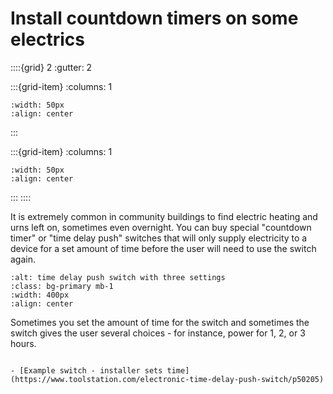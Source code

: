 # Install countdown timers on some electrics

::::{grid} 2
:gutter: 2

:::{grid-item}
:columns: 1
```{image} ../images/cost-2.jpg
:width: 50px
:align: center
```
:::

:::{grid-item}
:columns: 1 
```{image} ../images/3-star.jpg
:width: 50px
:align: center
```
:::
::::

It is extremely common in community buildings to find electric heating and urns left on, sometimes even overnight.  You can buy special "countdown timer" or "time delay push" switches that will only supply electricity to a device for a set amount of time before the user will need to use the switch again. 


```{image} ../images/countdown-timer-cropped.jpg
:alt: time delay push switch with three settings
:class: bg-primary mb-1
:width: 400px
:align: center
```
Sometimes you set the amount of time for the switch and sometimes the switch gives the user several choices - for instance, power for 1, 2, or 3 hours.  



```{admonition} More information

- [Example switch - installer sets time](https://www.toolstation.com/electronic-time-delay-push-switch/p50205)

```

